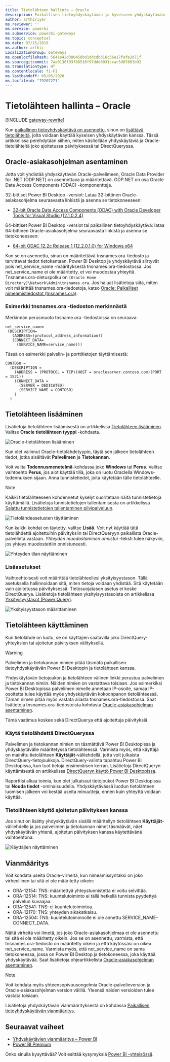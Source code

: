 ```yaml
---
title: Tietolähteen hallinta – Oracle
description: Paikallisen tietoyhdyskäytävän ja kyseiseen yhdyskäytävään kuuluvien tietolähteiden hallinta.
author: arthiriyer
ms.reviewer: ''
ms.service: powerbi
ms.subservice: powerbi-gateways
ms.topic: conceptual
ms.date: 07/15/2019
ms.author: arthii
LocalizationGroup: Gateways
ms.openlocfilehash: 5641e42d380458bd1ddcdb316c56e17fafe2d71f
ms.sourcegitcommit: 7aa0136f93f88516f97ddd8031ccac5d07863b92
ms.translationtype: HT
ms.contentlocale: fi-FI
ms.lasthandoff: 05/05/2020
ms.locfileid: "79207271"
---
```

# <a name="manage-your-data-source---oracle"></a>Tietolähteen hallinta – Oracle

[!INCLUDE [gateway-rewrite](includes/gateway-rewrite.md)]

Kun [paikallinen tietoyhdyskäytävä on asennettu](/data-integration/gateway/service-gateway-install), sinun on [lisättävä tietolähteitä](service-gateway-data-sources.md#add-a-data-source), joita voidaan käyttää kyseisen yhdyskäytävän kanssa. Tässä artikkelissa perehdytään siihen, miten käsitellään yhdyskäytäviä ja Oracle-tietolähteitä joko ajoitetussa päivityksessä tai DirectQueryssa.

## <a name="install-the-oracle-client"></a>Oracle-asiakasohjelman asentaminen

Jotta voit yhdistää yhdyskäytävän Oracle-palvelimeen, Oracle Data Provider for .NET (ODP.NET) on asennettava ja määritettävä. ODP.NET on osa Oracle Data Access Components (ODAC) -komponentteja.

32-bittiset Power BI Desktop -versiot: Lataa 32-bittinen Oracle-asiakasohjelma seuraavasta linkistä ja asenna se tietokoneeseen:

* [32-bit Oracle Data Access Components (ODAC) with Oracle Developer Tools for Visual Studio (12.1.0.2.4)](https://www.oracle.com/technetwork/topics/dotnet/utilsoft-086879.html)

64-bittiset Power BI Desktop -versiot tai paikallinen tietoyhdyskäytävä: lataa 64-bittinen Oracle-asiakasohjelma seuraavasta linkistä ja asenna se tietokoneeseen:

* [64-bit ODAC 12.2c Release 1 (12.2.0.1.0) for Windows x64](https://www.oracle.com/technetwork/database/windows/downloads/index-090165.html)

Kun se on asennettu, sinun on määritettävä tnsnames.ora-tiedosto ja tarvittavat tiedot tietokantaan. Power BI Desktop ja yhdyskäytävä siirtyvät pois net_service_name -määrityksestä tnsnames.ora-tiedostossa. Jos net_service_name ei ole määritetty, et voi muodostaa yhteyttä. Tnsnames.ora-oletuspolku on `[Oracle Home Directory]\Network\Admin\tnsnames.ora`. Jos haluat lisätietoja siitä, miten voit määrittää tnsnames.ora-tiedostoja, katso [Oracle: Paikalliset nimeämistiedostot (tnsnames.ora)](https://docs.oracle.com/cd/B28359_01/network.111/b28317/tnsnames.htm).

### <a name="example-tnsnamesora-file-entry"></a>Esimerkki tnsnames.ora -tiedoston merkinnästä

Merkinnän perusmuoto tnsname.ora -tiedostoissa on seuraava:

```
net_service_name=
 (DESCRIPTION=
   (ADDRESS=(protocol_address_information))
   (CONNECT_DATA=
     (SERVICE_NAME=service_name)))
```

Tässä on esimerkki palvelin- ja porttitietojen täyttämisestä:

```
CONTOSO =
  (DESCRIPTION =
    (ADDRESS = (PROTOCOL = TCP)(HOST = oracleserver.contoso.com)(PORT = 1521))
    (CONNECT_DATA =
      (SERVER = DEDICATED)
      (SERVICE_NAME = CONTOSO)
    )
  )
```

## <a name="add-a-data-source"></a>Tietolähteen lisääminen

Lisätietoja tietolähteen lisäämisestä on artikkelissa [Tietolähteen lisääminen](service-gateway-data-sources.md#add-a-data-source). Valitse **Oracle** **tietolähteen tyyppi** -kohdasta.

![Oracle-tietolähteen lisääminen](media/service-gateway-onprem-manage-oracle/data-source-oracle.png)

Kun olet valinnut Oracle-tietolähdetyypin, täytä sen jälkeen tietolähteen tiedot, jotka sisältävät **Palvelimen** ja **Tietokannan**. 

Voit valita **Todennusmenetelmä**-kohdassa joko **Windows** tai **Perus**. Valitse vaihtoehto **Perus**, jos aiot käyttää tiliä, joka on luotu Oraclella Windows-todennuksen sijaan. Anna tunnistetiedot, joita käytetään tälle tietolähteelle.

> [!NOTE]
> Kaikki tietolähteeseen kohdennetut kyselyt suoritetaan näitä tunnistetietoja käyttämällä. Lisätietoja tunnistetietojen tallentamisesta on artikkelissa [Salattu tunnistetietojen tallentaminen pilvipalveluun](service-gateway-data-sources.md#store-encrypted-credentials-in-the-cloud).

![Tietolähdeasetusten täyttäminen](media/service-gateway-onprem-manage-oracle/data-source-oracle2.png)

Kun kaikki kohdat on täytetty, valitse **Lisää.** Voit nyt käyttää tätä tietolähdettä ajoitettuihin päivityksiin tai DirectQueryyn paikallista Oracle-palvelinta vastaan. *Yhteyden muodostaminen onnistui* -teksti tulee näkyviin, jos yhteys muodostettiin onnistuneesti.

![Yhteyden tilan näyttäminen](media/service-gateway-onprem-manage-oracle/datasourcesettings4.png)

### <a name="advanced-settings"></a>Lisäasetukset

Vaihtoehtoisesti voit määrittää tietolähteellesi yksityisyystason. Tällä asetuksella hallinnoidaan sitä, miten tietoja voidaan yhdistää. Sitä käytetään vain ajoitetussa päivityksessä. Tietosuojatason asetus ei koske DirectQuerya. Lisätietoja tietolähteen yksityisyystasoista on artikkelissa [Yksityisyystasot (Power Query)](https://support.office.com/article/Privacy-levels-Power-Query-CC3EDE4D-359E-4B28-BC72-9BEE7900B540).

![Yksityisyystason määrittäminen](media/service-gateway-onprem-manage-oracle/datasourcesettings9.png)

## <a name="use-the-data-source"></a>Tietolähteen käyttäminen

Kun tietolähde on luotu, se on käyttäjien saatavilla joko DirectQuery-yhteyksien tai ajoitetun päivityksen välityksellä.

> [!WARNING]
> Palvelimen ja tietokannan nimien pitää täsmätä paikallisen tietoyhdyskäytävän Power BI Desktopin ja tietolähteen kanssa.

Yhdyskäytävän tietojoukon ja tietolähteen välinen linkki perustuu palvelimen ja tietokannan nimiin. Näiden nimien on vastattava toisiaan. Jos esimerkiksi Power BI Desktopissa palvelimen nimelle annetaan IP-osoite, samaa IP-osoitetta tulee käyttää myös yhdyskäytävän kokoonpanon tietolähteessä. Tämän nimen pitää myös vastata aliasta tnsnames.ora-tiedostossa. Saat lisätietoja tnsnames.ora-tiedostoista kohdasta [Oracle-asiakasohjelman asentaminen](#install-the-oracle-client).

Tämä vaatimus koskee sekä DirectQuerya että ajoitettuja päivityksiä.

### <a name="use-the-data-source-with-directquery-connections"></a>Käytä tietolähdettä DirectQueryssa

Palvelimen ja tietokannan nimien on täsmättävä Power BI Desktopissa ja yhdyskäytävälle määritetyssä tietolähteessä. Varmista myös, että käyttäjä on mainittu tietolähteen **Käyttäjät**-välilehdellä, jotta voit julkaista DirectQuery-tietojoukkoja. DirectQuery-valinta tapahtuu Power BI Desktopissa, kun tuot tietoja ensimmäisen kerran. Lisätietoja DirectQueryn käyttämisestä on artikkelissa [DirectQueryn käyttö Power BI Desktopissa](desktop-use-directquery.md).

Raporttisi alkaa toimia, kun olet julkaissut tietojoukot Power BI Desktopissa tai **Nouda tiedot** -ominaisuudella. Yhdyskäytävässä luodun tietolähteen luomisen jälkeen voi kestää useita minuutteja, ennen kuin yhteyttä voidaan käyttää.

### <a name="use-the-data-source-with-scheduled-refresh"></a>Tietolähteen käyttö ajoitetun päivityksen kanssa

Jos sinut on lisätty yhdyskäytävän sisällä määritellyn tietolähteen **Käyttäjät**-välilehdelle ja jos palvelimen ja tietokannan nimet täsmäävät, näet yhdyskäytävän yhtenä, ajoitetun päivityksen kanssa käytettävänä vaihtoehtona.

![Käyttäjien näyttäminen](media/service-gateway-onprem-manage-oracle/powerbi-gateway-enterprise-schedule-refresh.png)

## <a name="troubleshooting"></a>Vianmääritys

Voit kohdata useita Oracle-virheitä, kun nimeämissyntaksi on joko virheellinen tai sitä ei ole määritetty oikein:

* ORA-12154: TNS: määritettyä yhteystunnistetta ei voitu selvittää.
* ORA-12514: TNS: kuuntelutoiminto ei tällä hetkellä tunnista pyydettyä palvelun kuvaajaa.
* ORA-12541: TNS: ei kuuntelutoimintoa.
* ORA-12170: TNS: yhteyden aikakatkaisu.
* ORA-12504: TNS: kuuntelutoiminnolle ei ole annettu SERVICE_NAME-CONNECT_DATA.

Näitä virheitä voi ilmetä, jos joko Oracle-asiakasohjelmaa ei ole asennettu tai sitä ei ole määritetty oikein. Jos se on asennettu, varmista, että tnsnames.ora-tiedosto on määritetty oikein ja että käytössäsi on oikea net_service_name. Varmista myös, että net_service_name on sama tietokoneessa, jossa on Power BI Desktop ja tietokoneessa, joka käyttää yhdyskäytävää. Saat lisätietoja ohjeartikkelista [Oracle-asiakasohjelman asentaminen](#install-the-oracle-client).

> [!NOTE]
> Voit kohdata myös yhteensopivuusongelmia Oracle-palvelinversion ja Oracle-asiakasohjelman version välillä. Yleensä näiden versioiden tulee vastata toisiaan.

Lisätietoja yhdyskäytävän vianmäärityksestä on kohdassa [Paikallisen tietoyhdyskäytävän vianmääritys](/data-integration/gateway/service-gateway-tshoot).

## <a name="next-steps"></a>Seuraavat vaiheet

* [Yhdyskäytävien vianmääritys – Power BI](service-gateway-onprem-tshoot.md)
* [Power BI Premium](service-premium.md)

Onko sinulla kysyttävää? Voit esittää kysymyksiä [Power BI -yhteisössä](https://community.powerbi.com/).

